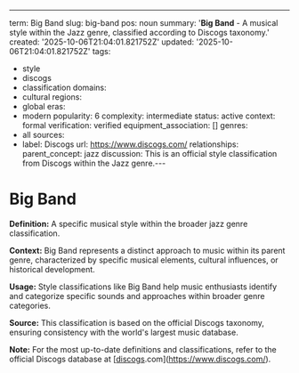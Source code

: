 ---
term: Big Band
slug: big-band
pos: noun
summary: '**Big Band** - A musical style within the Jazz genre, classified according
  to Discogs taxonomy.'
created: '2025-10-06T21:04:01.821752Z'
updated: '2025-10-06T21:04:01.821752Z'
tags:
- style
- discogs
- classification
domains:
- cultural
regions:
- global
eras:
- modern
popularity: 6
complexity: intermediate
status: active
context: formal
verification: verified
equipment_association: []
genres:
- all
sources:
- label: Discogs
  url: https://www.discogs.com/
relationships:
  parent_concept: jazz
discussion: This is an official style classification from Discogs within the Jazz
  genre.---

# Big Band

**Definition:** A specific musical style within the broader jazz genre classification.

**Context:** Big Band represents a distinct approach to music within its parent genre, characterized by specific musical elements, cultural influences, or historical development.

**Usage:** Style classifications like Big Band help music enthusiasts identify and categorize specific sounds and approaches within broader genre categories.

**Source:** This classification is based on the official Discogs taxonomy, ensuring consistency with the world's largest music database.

**Note:** For the most up-to-date definitions and classifications, refer to the official Discogs database at [[discogs](../d/discogs.md).com](https://www.discogs.com/).